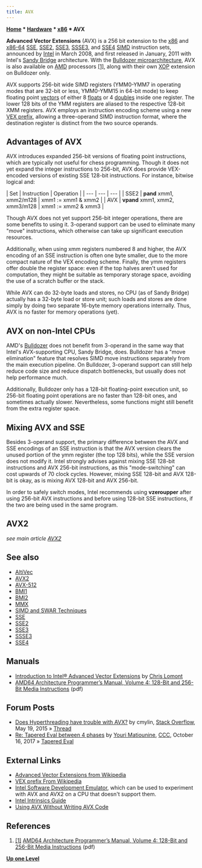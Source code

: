 ```yaml
---
title: AVX
---
```

**[Home](Home "Home") * [Hardware](Hardware "Hardware") * [x86](X86 "X86") * AVX**

**Advanced Vector Extensions** (AVX) is a 256 bit extension to the [x86](X86 "X86") and [x86-64](X86-64 "X86-64") [SSE](SSE "SSE"), [SSE2](SSE2 "SSE2"), [SSE3](SSE3 "SSE3"), [SSSE3](SSSE3 "SSSE3"), and [SSE4](SSE4 "SSE4") [SIMD](SIMD_and_SWAR_Techniques "SIMD and SWAR Techniques") instruction sets, announced by [Intel](Intel "Intel") in March 2008, and first released in January, 2011 with Intel's [Sandy Bridge](https://en.wikipedia.org/wiki/Sandy_Bridge_%28microarchitecture%29) architecture. With the [Bulldozer microarchitecture](https://en.wikipedia.org/wiki/Bulldozer_%28microarchitecture%29), AVX is also available on [AMD](AMD "AMD") processors <a id="cite-note-1" href="#cite-ref-1">[1]</a>, along with their own [XOP](XOP "XOP") extension on Bulldozer only.

AVX supports 256-bit wide SIMD registers (YMM0-YMM7 in operating modes that are 32-bit or less, YMM0-YMM15 in 64-bit mode) to keep floating point [vectors](Array "Array") of either 8 [floats](Float "Float") or 4 [doubles](Double "Double") inside one register. The lower 128 bits of the YMM registers are aliased to the respective 128-bit XMM registers. AVX employs an instruction encoding scheme using a new [VEX prefix](https://en.wikipedia.org/wiki/VEX_prefix), allowing a three-operand SIMD instruction format, where the destination register is distinct from the two source operands.

## Advantages of AVX

AVX introduces expanded 256-bit versions of floating point instructions, which are typically not useful for chess programming. Though it does not yet expand the integer instructions to 256-bit, AVX does provide VEX-encoded versions of existing SSE 128-bit instructions. For instance, bitwise logical and:

|  Set
|  Instruction
|  Operation
|
| --- | --- | --- |
|  SSE2
| **pand** xmm1, xmm2/m128
|  xmm1 := xmm1 & xmm2
|
|  AVX
| **vpand** xmm1, xmm2, xmm3/m128
|  xmm1 := xmm2 & xmm3
|

Though AVX does not yet support 256-bit integer operations, there are some benefits to using it. 3-operand support can be used to eliminate many "move" instructions, which otherwise can take up significant execution resources.

Additionally, when using xmm registers numbered 8 and higher, the AVX encoding of an SSE instruction is often one byte smaller, due to the more compact nature of the VEX encoding scheme. Finally, the ymm registers offer double the register space: even if the top halves aren't used for computation, they might be suitable as temporary storage space, avoiding the use of a scratch buffer or the stack.

While AVX can do 32-byte loads and stores, no CPU (as of Sandy Bridge) actually has a 32-byte load or store unit; such loads and stores are done simply by doing two separate 16-byte memory operations internally. Thus, AVX is no faster for memory operations (yet).

## AVX on non-Intel CPUs

AMD's [Bulldozer](https://en.wikipedia.org/wiki/Bulldozer_%28microarchitecture%29) does not benefit from 3-operand in the same way that Intel's AVX-supporting CPU, Sandy Bridge, does. Bulldozer has a "move elimination" feature that resolves SIMD move instructions separately from the main execution pipeline. On Bulldozer, 3-operand support can still help reduce code size and reduce dispatch bottlenecks, but usually does not help performance much.

Additionally, Bulldozer only has a 128-bit floating-point execution unit, so 256-bit floating point operations are no faster than 128-bit ones, and sometimes actually slower. Nevertheless, some functions might still benefit from the extra register space.

## Mixing AVX and SSE

Besides 3-operand support, the primary difference between the AVX and SSE encodings of an SSE instruction is that the AVX version clears the unused portion of the ymm register (the top 128 bits), while the SSE version does not modify it. Intel strongly advises against mixing SSE 128-bit instructions and AVX 256-bit instructions, as this "mode-switching" can cost upwards of 70 clock cycles. However, mixing SSE 128-bit and AVX 128-bit is okay, as is mixing AVX 128-bit and AVX 256-bit.

In order to safely switch modes, Intel recommends using **vzeroupper** after using 256-bit AVX instructions and before using 128-bit SSE instructions, if the two are being used in the same program.

## AVX2

*see main article [AVX2](AVX2 "AVX2")*

## See also

- [AltiVec](AltiVec "AltiVec")
- [AVX2](AVX2 "AVX2")
- [AVX-512](AVX-512 "AVX-512")
- [BMI1](BMI1 "BMI1")
- [BMI2](BMI2 "BMI2")
- [MMX](MMX "MMX")
- [SIMD and SWAR Techniques](SIMD_and_SWAR_Techniques "SIMD and SWAR Techniques")
- [SSE](SSE "SSE")
- [SSE2](SSE2 "SSE2")
- [SSE3](SSE3 "SSE3")
- [SSSE3](SSSE3 "SSSE3")
- [SSE4](SSE4 "SSE4")

## Manuals

- [Introduction to Intel® Advanced Vector Extensions](https://computing.llnl.gov/tutorials/linux_clusters/Intro_to_Intel_AVX.pdf) by [Chris Lomont](http://clomont.com/)
- [AMD64 Architecture Programmer’s Manual, Volume 4: 128-Bit and 256-Bit Media Instructions](https://support.amd.com/TechDocs/26568.pdf) (pdf)

## Forum Posts

- [Does Hyperthreading have trouble with AVX?](https://stackoverflow.com/questions/30330013/does-hyperthreading-have-trouble-with-avx) by cmylin, [Stack Overflow](https://en.wikipedia.org/wiki/Stack_Overflow), May 19, 2015 » [Thread](Thread "Thread")
- [Re: Tapered Eval between 4 phases](http://www.talkchess.com/forum3/viewtopic.php?t=65466&start=7) by [Youri Matiounine](Youri_Matiounine "Youri Matiounine"), [CCC](CCC "CCC"), October 16, 2017 » [Tapered Eval](Tapered_Eval "Tapered Eval")

## External Links

- [Advanced Vector Extensions from Wikipedia](https://en.wikipedia.org/wiki/Advanced_Vector_Extensions)
- [VEX prefix From Wikipedia](https://en.wikipedia.org/wiki/VEX_prefix)
- [Intel Software Development Emulator](https://software.intel.com/en-us/articles/intel-software-development-emulator/), which can be used to experiment with AVX and AVX2 on a CPU that doesn't support them.
- [Intel Intrinsics Guide](https://software.intel.com/sites/landingpage/IntrinsicsGuide/)
- [Using AVX Without Writing AVX Code](https://software.intel.com/en-us/articles/using-avx-without-writing-avx-code)

## References

1. <a id="cite-ref-1" href="#cite-note-1">[1]</a> [AMD64 Architecture Programmer’s Manual, Volume 4: 128-Bit and 256-Bit Media Instructions](https://support.amd.com/TechDocs/26568.pdf) (pdf)

**[Up one Level](X86 "X86")**

